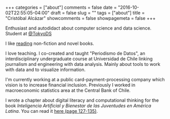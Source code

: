 +++
categories = ["about"]
comments = false
date = "2016-10-02T22:55:05-04:00"
draft = false
slug = ""
tags = ["about"]
title = "Cristóbal Alcázar"
showcomments = false
showpagemeta = false
+++


Enthusiast and autodidact about computer science and data science. Student at [@TokyoDS](https://twitter.com/tokyods?s=21)

I like [reading](https://www.goodreads.com/alkzar90) non-fiction and novel books.

I love teaching. I co-created and taught "Periodismo de Datos", an interdisciplinary undergraduate course at Universidad de Chile linking journalism and engineering with data analysis. Mainly about tools to work with data and to visualize information.

I'm currently working at a public card-payment-processing company which vision is to increase financial inclusion. Previously I worked in macroeconomic statistics area at the Central Bank of Chile.

I wrote a chapter about digital literacy and computational thinking for the book *Inteligencia Artificial y Bienestar de las Juventudes en América Latina*. You can read it [here (page 127-135)](https://blogs.harvard.edu/conectadosalsur/2019/12/14/ya-disponible-libro-inteligencia-artificial-y-bienestar-de-las-juventudes-en-america-latina/).